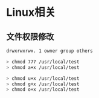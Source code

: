 # Linux相关

## 文件权限修改

```bash
drwxrwxrwx. 1 owner group others

> chmod 777 /usr/local/test
> chmod a+x /usr/local/test

> chmod u+x /usr/local/test
> chmod g+x /usr/local/test
> chmod o+x /usr/local/test
```
